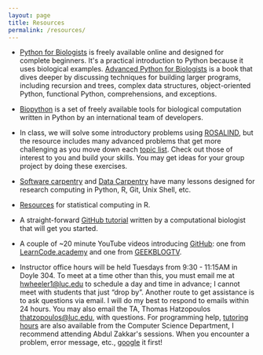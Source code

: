 ```yaml
---
layout: page
title: Resources
permalink: /resources/
---
```


- <a href="http://pythonforbiologists.com/index.php/introduction-to-python-for-biologists/">Python for Biologists</a> is freely available online and designed for complete beginners. It's a practical introduction to Python because it uses biological examples. <a href="http://pythonforbiologists.com/index.php/books/">Advanced Python for Biologists</a> is a book that dives deeper by discussing techniques for building larger programs, including recursion and trees, complex data structures, object-oriented Python, functional Python, comprehensions, and exceptions.

- <a href="http://biopython.org/wiki/Biopython">Biopython</a> is a set of freely available tools for biological computation written in Python by an international team of developers.

- In class, we will solve some introductory problems using <a href="http://rosalind.info/">ROSALIND</a>, but the resource includes many advanced problems that get more challenging as you move down each <a href="http://rosalind.info/problems/topics/">topic list</a>. Check out those of interest to you and build your skills. You may get ideas for your group project by doing these exercises.

- <a href="http://software-carpentry.org/lessons/">Software carpentry</a> and <a href="http://www.datacarpentry.org/lessons/">Data Carpentry</a> have many lessons designed for research computing in Python, R, Git, Unix Shell, etc.

- <a href="https://www.biostars.org/p/123728/">Resources</a> for statistical computing in R.

- A straight-forward <a href="http://www.cureffi.org/2014/08/27/git-tutorial/">GitHub tutorial</a> written by a computational biologist that will get you started. 

- A couple of ~20 minute YouTube videos introducing <a href="https://github.com/">GitHub</a>: one from <a href="https://www.youtube.com/watch?v=0fKg7e37bQE">LearnCode.academy</a> and one from <a href="https://www.youtube.com/watch?v=LXoWxrTdXkM">GEEKBLOGTV</a>.

-  Instructor office hours will be held Tuesdays from 9:30 - 11:15AM in Doyle 304. To meet at a time other than this, you must email me at <hwheeler1@luc.edu> to schedule a day and time in advance; I cannot meet with students that just “drop by”. Another route to get assistance is to ask questions via email. I will do my best to respond to emails within 24 hours.  You may also email the TA, Thomas Hatzopoulos <thatzopoulos@luc.edu>,  with questions. For programming help, [tutoring hours](http://www.luc.edu/cs/schedules/tutoringhours/) are also available from the Computer Science Department, I recommend attending Abdul Zakkar's sessions. When you encounter a problem, error message, etc., <a href="https://www.google.com/">google</a> it first!